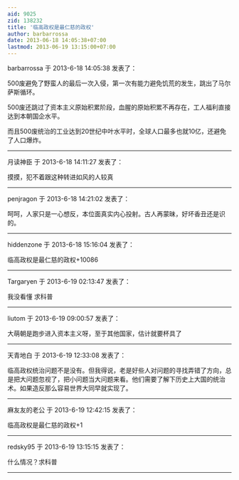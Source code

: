 ```yaml
---
aid: 9025
zid: 138232
title: '临高政权是最仁慈的政权'
author: barbarrossa
date: 2013-06-18 14:05:38+07:00
lastmod: 2013-06-19 13:15:00+07:00
---
```


barbarrossa 于 2013-6-18 14:05:38 发表了：

500废避免了野蛮人的最后一次入侵，第一次有能力避免饥荒的发生，跳出了马尔萨斯循环。

500废还跳过了资本主义原始积累阶段，血腥的原始积累不再存在，工人福利直接达到本朝国企水平。

而且500废统治的工业达到20世纪中叶水平时，全球人口最多也就10亿，还避免了人口爆炸。

---------

月读神臣 于 2013-6-18 14:11:27 发表了：

摸摸，犯不着跟这种转进如风的人较真

---------

penjragon 于 2013-6-18 14:21:02 发表了：

呵呵，人家只是一心想反，本位面真实内心投射。古人再蒙昧，好坏香丑还是识的。

---------

hiddenzone 于 2013-6-18 15:16:04 发表了：

临高政权是最仁慈的政权+10086

---------

Targaryen 于 2013-6-19 02:13:47 发表了：

我没看懂 求科普

---------

liutom 于 2013-6-19 09:00:57 发表了：

大萌朝是跑步进入资本主义呀，至于其他国家，估计就要杯具了

---------

天青地白 于 2013-6-19 12:33:08 发表了：

临高政权统治问题不是没有。但我得说，老是好些人对问题的寻找弄错了方向，总是把大问题忽视了，把小问题当大问题来看。他们需要了解下历史上大国的统治术。如果造反那么容易世界大同早就实现了。

---------

麻友友的老公 于 2013-6-19 12:42:15 发表了：

临高政权是最仁慈的政权+1

---------

redsky95 于 2013-6-19 13:15:15 发表了：

什么情况？求科普

---------

